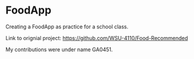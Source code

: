 # FoodApp
Creating a FoodApp as practice for a school class.

Link to orignial project: https://github.com/WSU-4110/Food-Recommended

My contributions were under name GA0451.
